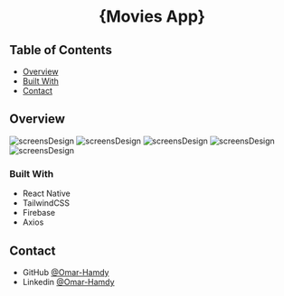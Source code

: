 <h1 align="center">{Movies App}</h1>

<!-- TABLE OF CONTENTS -->

## Table of Contents

- [Overview](#overview)
- [Built With](#built-with)
- [Contact](#contact)

<!-- OVERVIEW -->

## Overview

![screensDesign](https://raw.githubusercontent.com/OmarHam-dy/Movies-App/main/1.PNG)
![screensDesign](https://raw.githubusercontent.com/OmarHam-dy/Movies-App/main/2.PNG)
![screensDesign](https://raw.githubusercontent.com/OmarHam-dy/Movies-App/main/3.PNG)
![screensDesign](https://raw.githubusercontent.com/OmarHam-dy/Movies-App/main/4.PNG)
![screensDesign](https://raw.githubusercontent.com/OmarHam-dy/Movies-App/main/5.PNG)

### Built With

<!-- This section should list any major frameworks that you built your project using. Here are a few examples.-->

- React Native
- TailwindCSS
- Firebase
- Axios

## Contact

- GitHub [@Omar-Hamdy](https://github.com/OmarHam-dy)
- Linkedin [@Omar-Hamdy](https://www.linkedin.com/in/omar-hamdy-159602250?utm_source=share&utm_campaign=share_via&utm_content=profile&utm_medium=android_app)
